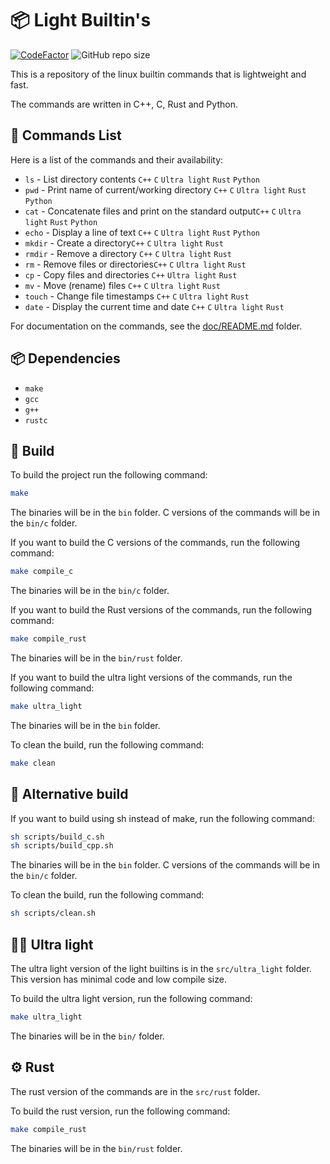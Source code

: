 # 📦 Light Builtin's
[![CodeFactor](https://www.codefactor.io/repository/github/lewisevans2007/light_builtins/badge/master)](https://www.codefactor.io/repository/github/lewisevans2007/light_builtins/overview/master)
![GitHub repo size](https://img.shields.io/github/repo-size/lewisevans2007/light_builtins)

This is a repository of the linux builtin commands that is lightweight and fast.

The commands are written in C++, C, Rust and Python.

## 📝 Commands List
Here is a list of the commands and their availability:
- `ls` - List directory contents `C++` `C` `Ultra light` `Rust` `Python`
- `pwd` - Print name of current/working directory `C++` `C` `Ultra light` `Rust` `Python`
- `cat` - Concatenate files and print on the standard output`C++` `C` `Ultra light` `Rust` `Python`
- `echo` - Display a line of text `C++` `C` `Ultra light` `Rust` `Python`
- `mkdir` - Create a directory`C++` `C` `Ultra light` `Rust`
- `rmdir` - Remove a directory `C++` `C` `Ultra light` `Rust`
- `rm` - Remove files or directories`C++` `C` `Ultra light` `Rust`
- `cp` - Copy files and directories `C++` `Ultra light` `Rust`
- `mv` - Move (rename) files `C++` `C` `Ultra light` `Rust`
- `touch` - Change file timestamps `C++` `C` `Ultra light` `Rust`
- `date` - Display the current time and date `C++` `C` `Ultra light` `Rust`

For documentation on the commands, see the [doc/README.md](doc/README.md) folder.

## 📦 Dependencies
- `make`
- `gcc`
- `g++`
- `rustc`

## 🔨 Build

To build the project run the following command:

```bash
make
```
The binaries will be in the `bin` folder. C versions of the commands will be in the `bin/c` folder.

If you want to build the C versions of the commands, run the following command:
```bash
make compile_c
```
The binaries will be in the `bin/c` folder.

If you want to build the Rust versions of the commands, run the following command:
```bash
make compile_rust
```

The binaries will be in the `bin/rust` folder.

If you want to build the ultra light versions of the commands, run the following command:
```bash
make ultra_light
```

The binaries will be in the `bin` folder.

To clean the build, run the following command:
```bash
make clean
```

## 🔨 Alternative build
If you want to build using sh instead of make, run the following command:
```bash
sh scripts/build_c.sh
sh scripts/build_cpp.sh
```
The binaries will be in the `bin` folder. C versions of the commands will be in the `bin/c` folder.

To clean the build, run the following command:
```bash
sh scripts/clean.sh
```

## 🏃‍♂️ Ultra light

The ultra light version of the light builtins is in the `src/ultra_light` folder. This version has minimal code and low compile size.

To build the ultra light version, run the following command:
```bash
make ultra_light
```
The binaries will be in the `bin/` folder.

## ⚙️ Rust
The rust version of the commands are in the `src/rust` folder.

To build the rust version, run the following command:
```bash
make compile_rust
```

The binaries will be in the `bin/rust` folder.
